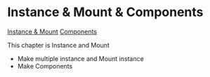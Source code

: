 # Instance & Mount & Components

[Instance & Mount](https://vuejs.org/v2/guide/instance.html)
[Components](https://vuejs.org/v2/guide/#Composing-with-Components)

This chapter is Instance and Mount
- Make multiple instance and Mount instance
- Make Components